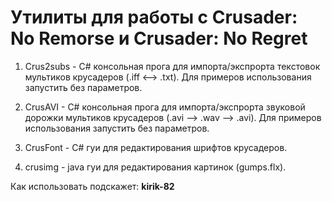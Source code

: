 ﻿# Утилиты для работы с Crusader: No Remorse и Crusader: No Regret


1. Сrus2subs - C# консольная прога для импорта/экспрорта текстовок мультиков крусадеров (.iff <--> .txt).
    Для примеров использования запустить без параметров.
	
2. CrusAVI - C# консольная прога для импорта/экспрорта звуковой дорожки мультиков крусадеров (.avi --> .wav --> .avi).
	Для примеров использования запустить без параметров.
	
3. CrusFont - C# гуи для редактирования шрифтов крусадеров.

4. crusimg - java гуи для редактирования картинок (gumps.flx).

Как использовать подскажет: **kirik-82**
